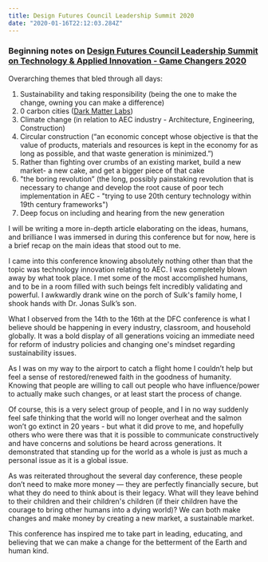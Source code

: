 ```yaml
---
title: Design Futures Council Leadership Summit 2020
date: "2020-01-16T22:12:03.284Z"
---
```


### Beginning notes on [Design Futures Council Leadership Summit on Technology & Applied Innovation - Game Changers 2020](https://www.di-technology-innovation.com/)

Overarching themes that bled through all days:

1. Sustainability and taking responsibility (being the one to make the change, owning you can make a difference)
2. 0 carbon cities ([Dark Matter Labs](https://darkmatterlabs.org/Healthy-Clean-Cities-Deep-Demonstration-Accelerating-European-cities))
3. Climate change (in relation to AEC industry - Architecture, Engineering, Construction)
4. Circular construction (“an economic concept whose objective is that the value of products, materials and resources is kept in the economy for as long as possible, and that waste generation is minimized.”)
5. Rather than fighting over crumbs of an existing market, build a new
   market- a new cake, and get a bigger piece of that cake
6. "the boring revolution” (the long, possibly painstaking revolution that is necessary to change and develop the root cause of poor tech implementation in AEC - "trying to use 20th century technology within 19th century frameworks")
7. Deep focus on including and hearing from the new generation

I will be writing a more in-depth article elaborating on the ideas, humans, and brilliance I was immersed in during this conference but for now, here is a brief recap on the main ideas that stood out to me.

I came into this conference knowing absolutely nothing other than that the topic was technology innovation relating to AEC. I was completely blown away by what took place. I met some of the most accomplished humans, and to be in a room filled with such beings felt incredibly validating and powerful. I awkwardly drank wine on the porch of Sulk's family home, I shook hands with Dr. Jonas Sulk’s son.

What I observed from the 14th to the 16th at the DFC conference is what I believe should be happening in every industry, classroom, and household globally. It was a bold display of all generations voicing an immediate need for reform of industry policies and changing one's mindset regarding sustainability issues.

As I was on my way to the airport to catch a flight home I couldn’t help but feel a sense of restored/renewed faith in the goodness of humanity. Knowing that people are willing to call out people who have influence/power to actually make such changes, or at least start the process of change.

Of course, this is a very select group of people, and I in no way suddenly feel safe thinking that the world will no longer overheat and the salmon won’t go extinct in 20 years - but what it did prove to me, and hopefully others who were there was that it is possible to communicate constructively and have concerns and solutions be heard across generations. It demonstrated that standing up for the world as a whole is just as much a personal issue as it is a global issue.

As was reiterated throughout the several day conference, these people don’t need to make more money — they are perfectly financially secure, but what they do need to think about is their legacy. What will they leave behind to their children and their children's children (if their children have the courage to bring other humans into a dying world)? We can both make changes and make money by creating a new market, a sustainable market.

This conference has inspired me to take part in leading, educating, and believing that we can make a change for the betterment of the Earth and human kind.

